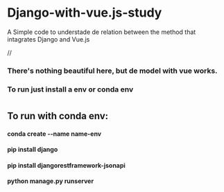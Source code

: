 # Django-with-vue.js-study

A Simple code to understade de relation between the method that intagrates Django and Vue.js

//

### There's nothing beautiful here, but de model with vue works.

### To run just install a env or conda env
#
#
## To run with conda env:
#### conda create --name name-env
#### pip install django
#### pip install djangorestframework-jsonapi
#### python manage.py runserver
